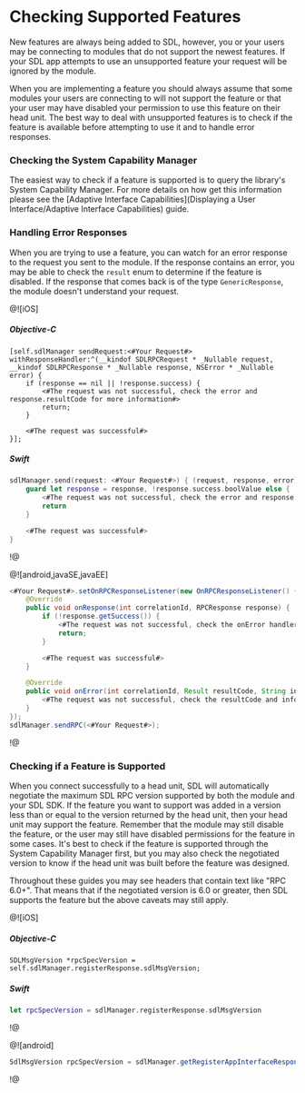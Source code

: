 # Checking Supported Features
New features are always being added to SDL, however, you or your users may be connecting to modules that do not support the newest features. If your SDL app attempts to use an unsupported feature your request will be ignored by the module.

When you are implementing a feature you should always assume that some modules your users are connecting to will not support the feature or that your user may have disabled your permission to use this feature on their head unit. The best way to deal with unsupported features is to check if the feature is available before attempting to use it and to handle error responses.

### Checking the System Capability Manager
The easiest way to check if a feature is supported is to query the library's System Capability Manager. For more details on how get this information please see the [Adaptive Interface Capabilities](Displaying a User Interface/Adaptive Interface Capabilities) guide.

### Handling Error Responses
When you are trying to use a feature, you can watch for an error response to the request you sent to the module. If the response contains an error, you may be able to check the `result` enum to determine if the feature is disabled. If the response that comes back is of the type `GenericResponse`, the module doesn't understand your request.

@![iOS]
##### Objective-C
```objc
[self.sdlManager sendRequest:<#Your Request#> withResponseHandler:^(__kindof SDLRPCRequest * _Nullable request, __kindof SDLRPCResponse * _Nullable response, NSError * _Nullable error) {
    if (response == nil || !response.success) {
        <#The request was not successful, check the error and response.resultCode for more information#>
        return;
    }

    <#The request was successful#>
}];
```

##### Swift
```swift
sdlManager.send(request: <#Your Request#>) { (request, response, error) in
    guard let response = response, !response.success.boolValue else {
        <#The request was not successful, check the error and response.resultCode for more information#>
        return
    }

    <#The request was successful#>
}
```
!@

@![android,javaSE,javaEE]
```java
<#Your Request#>.setOnRPCResponseListener(new OnRPCResponseListener() {
	@Override
	public void onResponse(int correlationId, RPCResponse response) {
		if (!response.getSuccess()) {
			<#The request was not successful, check the onError handler for more information#>
            return;
		}

        <#The request was successful#>
	}

	@Override
	public void onError(int correlationId, Result resultCode, String info) {
		<#The request was not successful, check the resultCode and info for more information#>
	}
});
sdlManager.sendRPC(<#Your Request#>);
```
!@

### Checking if a Feature is Supported
When you connect successfully to a head unit, SDL will automatically negotiate the maximum SDL RPC version supported by both the module and your SDL SDK. If the feature you want to support was added in a version less than or equal to the version returned by the head unit, then your head unit may support the feature. Remember that the module may still disable the feature, or the user may still have disabled permissions for the feature in some cases. It's best to check if the feature is supported through the System Capability Manager first, but you may also check the negotiated version to know if the head unit was built before the feature was designed.

Throughout these guides you may see headers that contain text like "RPC 6.0+". That means that if the negotiated version is 6.0 or greater, then SDL supports the feature but the above caveats may still apply.

@![iOS]
##### Objective-C
```objc
SDLMsgVersion *rpcSpecVersion = self.sdlManager.registerResponse.sdlMsgVersion;
```

##### Swift
```swift
let rpcSpecVersion = sdlManager.registerResponse.sdlMsgVersion
```
!@

@![android]
```java
SdlMsgVersion rpcSpecVersion = sdlManager.getRegisterAppInterfaceResponse().getSdlMsgVersion();
```
!@
